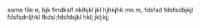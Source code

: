 some file
n,
bjk
fmdkslf
nklhjkl
jkl
hjhkjhk
mn.m,.fdsfsd
fdsfsdbjkjl
fdsfsdnljhkl
fkdsl;fdsfdsjkl
hklj
jkl;kj;
